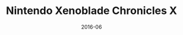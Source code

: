 ---
title: Nintendo Xenoblade Chronicles X
url: https://web.archive.org/web/20160729210222/http://xenobladechroniclesx.nintendo.com/
date: 2016-06
company: Ammirati
tech: custom SVG animation
video: xenoblade-chronicles-x.mov
image: xenoblade-chronicles-x.png
---